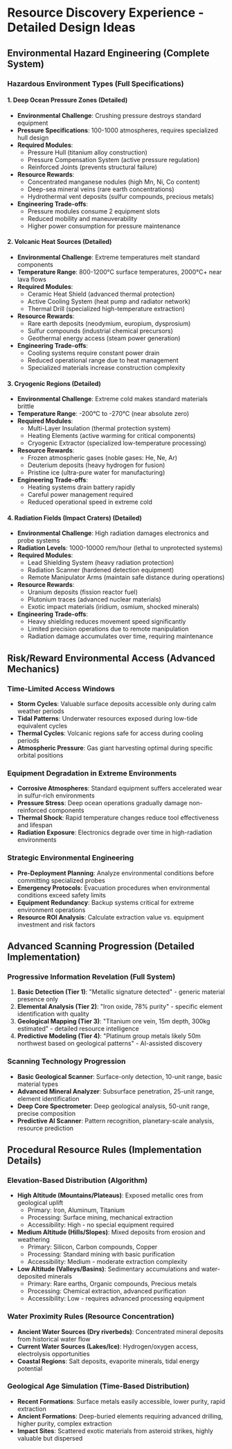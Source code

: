 # Resource Discovery Experience - Detailed Design Ideas

## Environmental Hazard Engineering (Complete System)

### Hazardous Environment Types (Full Specifications)

#### 1. Deep Ocean Pressure Zones (Detailed)
- **Environmental Challenge**: Crushing pressure destroys standard equipment
- **Pressure Specifications**: 100-1000 atmospheres, requires specialized hull design
- **Required Modules**: 
  - Pressure Hull (titanium alloy construction)
  - Pressure Compensation System (active pressure regulation)
  - Reinforced Joints (prevents structural failure)
- **Resource Rewards**: 
  - Concentrated manganese nodules (high Mn, Ni, Co content)
  - Deep-sea mineral veins (rare earth concentrations)
  - Hydrothermal vent deposits (sulfur compounds, precious metals)
- **Engineering Trade-offs**: 
  - Pressure modules consume 2 equipment slots
  - Reduced mobility and maneuverability
  - Higher power consumption for pressure maintenance

#### 2. Volcanic Heat Sources (Detailed)
- **Environmental Challenge**: Extreme temperatures melt standard components
- **Temperature Range**: 800-1200°C surface temperatures, 2000°C+ near lava flows
- **Required Modules**:
  - Ceramic Heat Shield (advanced thermal protection)
  - Active Cooling System (heat pump and radiator network)
  - Thermal Drill (specialized high-temperature extraction)
- **Resource Rewards**:
  - Rare earth deposits (neodymium, europium, dysprosium)
  - Sulfur compounds (industrial chemical precursors)
  - Geothermal energy access (steam power generation)
- **Engineering Trade-offs**:
  - Cooling systems require constant power drain
  - Reduced operational range due to heat management
  - Specialized materials increase construction complexity

#### 3. Cryogenic Regions (Detailed)
- **Environmental Challenge**: Extreme cold makes standard materials brittle
- **Temperature Range**: -200°C to -270°C (near absolute zero)
- **Required Modules**:
  - Multi-Layer Insulation (thermal protection system)
  - Heating Elements (active warming for critical components)
  - Cryogenic Extractor (specialized low-temperature processing)
- **Resource Rewards**:
  - Frozen atmospheric gases (noble gases: He, Ne, Ar)
  - Deuterium deposits (heavy hydrogen for fusion)
  - Pristine ice (ultra-pure water for manufacturing)
- **Engineering Trade-offs**:
  - Heating systems drain battery rapidly
  - Careful power management required
  - Reduced operational speed in extreme cold

#### 4. Radiation Fields (Impact Craters) (Detailed)
- **Environmental Challenge**: High radiation damages electronics and probe systems
- **Radiation Levels**: 1000-10000 rem/hour (lethal to unprotected systems)
- **Required Modules**:
  - Lead Shielding System (heavy radiation protection)
  - Radiation Scanner (hardened detection equipment)
  - Remote Manipulator Arms (maintain safe distance during operations)
- **Resource Rewards**:
  - Uranium deposits (fission reactor fuel)
  - Plutonium traces (advanced nuclear materials)
  - Exotic impact materials (iridium, osmium, shocked minerals)
- **Engineering Trade-offs**:
  - Heavy shielding reduces movement speed significantly
  - Limited precision operations due to remote manipulation
  - Radiation damage accumulates over time, requiring maintenance

## Risk/Reward Environmental Access (Advanced Mechanics)

### Time-Limited Access Windows
- **Storm Cycles**: Valuable surface deposits accessible only during calm weather periods
- **Tidal Patterns**: Underwater resources exposed during low-tide equivalent cycles
- **Thermal Cycles**: Volcanic regions safe for access during cooling periods
- **Atmospheric Pressure**: Gas giant harvesting optimal during specific orbital positions

### Equipment Degradation in Extreme Environments
- **Corrosive Atmospheres**: Standard equipment suffers accelerated wear in sulfur-rich environments
- **Pressure Stress**: Deep ocean operations gradually damage non-reinforced components
- **Thermal Shock**: Rapid temperature changes reduce tool effectiveness and lifespan
- **Radiation Exposure**: Electronics degrade over time in high-radiation environments

### Strategic Environmental Engineering
- **Pre-Deployment Planning**: Analyze environmental conditions before committing specialized probes
- **Emergency Protocols**: Evacuation procedures when environmental conditions exceed safety limits
- **Equipment Redundancy**: Backup systems critical for extreme environment operations
- **Resource ROI Analysis**: Calculate extraction value vs. equipment investment and risk factors

## Advanced Scanning Progression (Detailed Implementation)

### Progressive Information Revelation (Full System)
1. **Basic Detection (Tier 1)**: "Metallic signature detected" - generic material presence only
2. **Elemental Analysis (Tier 2)**: "Iron oxide, 78% purity" - specific element identification with quality
3. **Geological Mapping (Tier 3)**: "Titanium ore vein, 15m depth, 300kg estimated" - detailed resource intelligence
4. **Predictive Modeling (Tier 4)**: "Platinum group metals likely 50m northwest based on geological patterns" - AI-assisted discovery

### Scanning Technology Progression
- **Basic Geological Scanner**: Surface-only detection, 10-unit range, basic material types
- **Advanced Mineral Analyzer**: Subsurface penetration, 25-unit range, element identification
- **Deep Core Spectrometer**: Deep geological analysis, 50-unit range, precise composition
- **Predictive AI Scanner**: Pattern recognition, planetary-scale analysis, resource prediction

## Procedural Resource Rules (Implementation Details)

### Elevation-Based Distribution (Algorithm)
- **High Altitude (Mountains/Plateaus)**: Exposed metallic ores from geological uplift
  - Primary: Iron, Aluminum, Titanium
  - Processing: Surface mining, mechanical extraction
  - Accessibility: High - no special equipment required
- **Medium Altitude (Hills/Slopes)**: Mixed deposits from erosion and weathering
  - Primary: Silicon, Carbon compounds, Copper
  - Processing: Standard mining with basic purification
  - Accessibility: Medium - moderate extraction complexity
- **Low Altitude (Valleys/Basins)**: Sedimentary accumulations and water-deposited minerals
  - Primary: Rare earths, Organic compounds, Precious metals
  - Processing: Chemical extraction, advanced purification
  - Accessibility: Low - requires advanced processing equipment

### Water Proximity Rules (Resource Concentration)
- **Ancient Water Sources (Dry riverbeds)**: Concentrated mineral deposits from historical water flow
- **Current Water Sources (Lakes/Ice)**: Hydrogen/oxygen access, electrolysis opportunities
- **Coastal Regions**: Salt deposits, evaporite minerals, tidal energy potential

### Geological Age Simulation (Time-Based Distribution)
- **Recent Formations**: Surface metals easily accessible, lower purity, rapid extraction
- **Ancient Formations**: Deep-buried elements requiring advanced drilling, higher purity, complex extraction
- **Impact Sites**: Scattered exotic materials from asteroid strikes, highly valuable but dispersed
